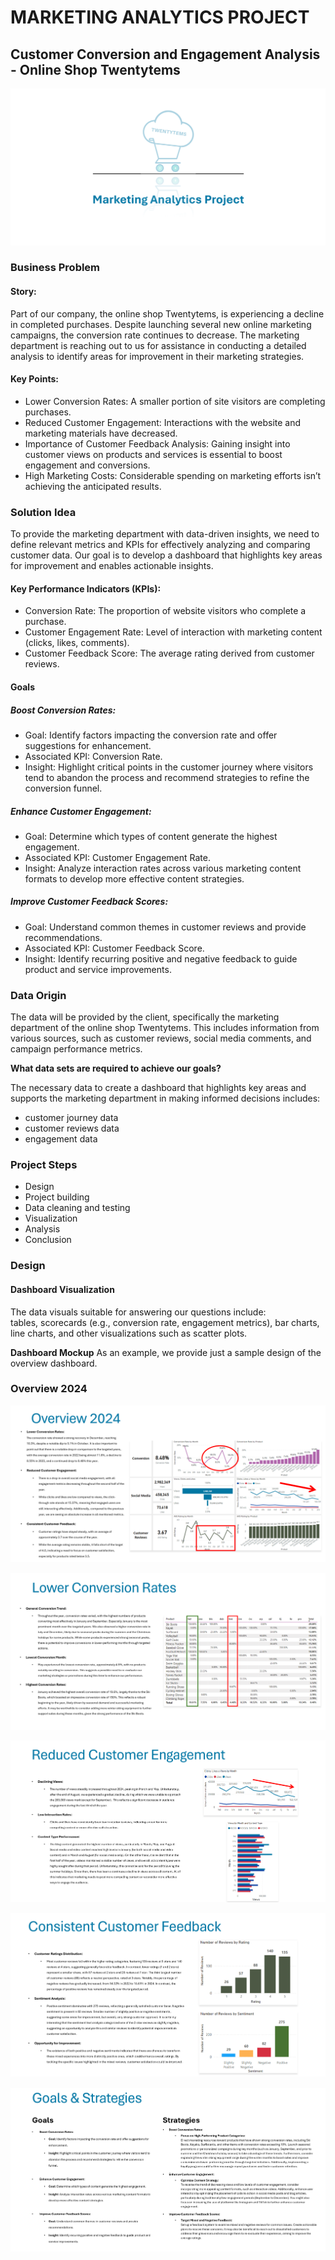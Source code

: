 # MARKETING ANALYTICS PROJECT
## Customer Conversion and Engagement Analysis - Online Shop Twentytems
![YouTube image](assets/images/heading/1.png)

### Business Problem

#### Story:  
Part of our company, the online shop Twentytems, is experiencing a decline in completed purchases. Despite launching several new online marketing campaigns, the conversion rate continues to decrease. The marketing department is reaching out to us for assistance in conducting a detailed analysis to identify areas for improvement in their marketing strategies.

#### Key Points:  
- Lower Conversion Rates: A smaller portion of site visitors are completing purchases.
- Reduced Customer Engagement: Interactions with the website and marketing materials have decreased.
- Importance of Customer Feedback Analysis: Gaining insight into customer views on products and services is essential to boost engagement and conversions.
- High Marketing Costs: Considerable spending on marketing efforts isn’t achieving the anticipated results.

### Solution Idea
To provide the marketing department with data-driven insights, we need to define relevant metrics and KPIs for effectively analyzing and comparing customer data. Our goal is to develop a dashboard that highlights key areas for improvement and enables actionable insights.

#### Key Performance Indicators (KPIs):  

- Conversion Rate: The proportion of website visitors who complete a purchase.
- Customer Engagement Rate: Level of interaction with marketing content (clicks, likes, comments).
- Customer Feedback Score: The average rating derived from customer reviews.

#### Goals

##### Boost Conversion Rates:

- Goal: Identify factors impacting the conversion rate and offer suggestions for enhancement.
- Associated KPI: Conversion Rate.
- Insight: Highlight critical points in the customer journey where visitors tend to abandon the process and recommend strategies to refine the conversion funnel.

#####  Enhance Customer Engagement:

- Goal: Determine which types of content generate the highest engagement.
- Associated KPI: Customer Engagement Rate.
- Insight: Analyze interaction rates across various marketing content formats to develop more effective content strategies.

##### Improve Customer Feedback Scores:

- Goal: Understand common themes in customer reviews and provide recommendations.
- Associated KPI: Customer Feedback Score.
- Insight: Identify recurring positive and negative feedback to guide product and service improvements.

### Data Origin

The data will be provided by the client, specifically the marketing department of the online shop Twentytems. This includes information from various sources, such as customer reviews, social media comments, and campaign performance metrics.

**What data sets are required to achieve our goals?**

The necessary data to create a dashboard that highlights key areas and supports the marketing department in making informed decisions includes:   
- customer journey data
- customer reviews data
- engagement data

### Project Steps
- Design
- Project building
- Data cleaning and testing
- Visualization
- Analysis
- Conclusion

### Design

#### Dashboard Visualization

The data visuals suitable for answering our questions include:  
tables, scorecards (e.g., conversion rate, engagement metrics), bar charts, line charts, and other visualizations such as scatter plots.

**Dashboard Mockup** 
As an example, we provide just a sample design of the overview dashboard.  



### Overview 2024


![YouTube image](assets/images/presentation/4.png)

![YouTube image](assets/images/presentation/5.png)

![YouTube image](assets/images/presentation/6.png)

![YouTube image](assets/images/presentation/7.png)

![YouTube image](assets/images/presentation/8.png)

